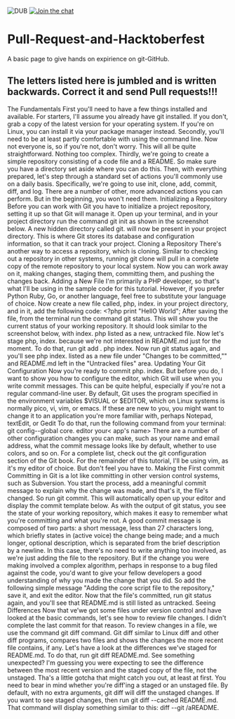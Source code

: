 ![DUB](https://img.shields.io/dub/l/vibe-d.svg?style=flat) [![Join the chat](https://img.shields.io/badge/gitter-join%20chat%20%E2%86%92-brightgreen.svg)](https://gitter.im/moz-lnmiit/Lobby)

# Pull-Request-and-Hacktoberfest
 A basic page to give hands on expirience on git-GitHub.

 ## The letters listed here is jumbled and is written backwards. Correct it and send Pull requests!!!

 The Fundamentals First you'll need to have a few things installed and available. For starters, I'll assume you already have git installed. If you don't, grab a copy of the latest version for your operating system. If you're on Linux, you can install it via your package manager instead. Secondly, you'll need to be at least partly comfortable with using the command line. Now not everyone is, so if you're not, don't worry. This will all be quite straightforward. Nothing too complex. Thirdly, we're going to create a simple repository consisting of a code file and a README. So make sure you have a directory set aside where you can do this. Then, with everything prepared, let's step through a standard set of actions you'll commonly use on a daily basis. Specifically, we're going to use init, clone, add, commit, diff, and log. There are a number of other, more advanced actions you can perform. But in the beginning, you won't need them. Initializing a Repository Before you can work with Git you have to initialize a project repository, setting it up so that Git will manage it. Open up your terminal, and in your project directory run the command git init as shown in the screenshot below. A new hidden directory called git. will now be present in your project directory. This is where Git stores its database and configuration information, so that it can track your project. Cloning a Repository There's another way to access a repository, which is cloning. Similar to checking out a repository in other systems, running git clone will pull in a complete copy of the remote repository to your local system. Now you can work away on it, making changes, staging them, committing them, and pushing the changes back. Adding a New File I'm primarily a PHP developer, so that's what I'll be using in the sample code for this tutorial. However, if you prefer Python Ruby, Go, or another language, feel free to substitute your language of choice. Now create a new file called, php, index. in your project directory, and in it, add the following code: <?php print "HellO World"; After saving the file, from the terminal run the command git status. This will show you the current status of your working repository. It should look similar to the screenshot below, with index. php listed as a new, untracked file. Now let's stage php, index. because we're not interested in README.md just for the moment. To do that, run git add . php index. Now run git status again, and you'll see php index. listed as a new file under "Changes to be committed,"" and README.md left in the "Untracked files" area. Updating Your Git Configuration Now you're ready to commit php. index. But before you do, I want to show you how to configure the editor, which Git will use when you write commit messages. This can be quite helpful, especially if you're not a regular command-line user. By default, Git uses the program specified in the environment variables $VISUAL or $EDITOR, which on Linux systems is normally pico, vi, vim, or emacs. If these are new to you, you might want to change it to an application you're more familiar with, perhaps Notepad, textEdit, or Gedit To do that, run the following command from your terminal: git config--global core. editor your< app's name> There are a number of other configuration changes you can make, such as your name and email address, what the commit message looks like by default, whether to use colors, and so on. For a complete list, check out the git configuration section of the Git book. For the remainder of this tutorial, I'll be using vim, as it's my editor of choice. But don't feel you have to. Making the First commit Committing in Git is a lot like committing in other version control systems, such as Subversion. You start the process, add a meaningful commit message to explain why the change was made, and that's it, the file's changed. So run git commit. This will automatically open up your editor and display the commit template below. As with the output of git status, you see the state of your working repository, which makes it easy to remember what you're committing and what you're not. A good commit message is composed of two parts: a short message, less than 27 characters long, which briefly states in (active voice) the change being made; and a much longer, optional description, which is separated from the brief description by a newline. In this case, there's no need to write anything too involved, as we're just adding the file to the repository. But if the change you were making involved a complex algorithm, perhaps in response to a bug filed against the code, you'd want to give your fellow developers a good understanding of why you made the change that you did. So add the following simple message "Adding the core script file to the repository," save it, and exit the editor. Now that the file's committed, run git status again, and you'll see that README.md is still listed as untracked. Seeing Differences Now that ve’we got some files under version control and have looked at the basic commands, let's see how to review file changes. I didn't complete the last commit for that reason. To review changes in a file, we use the command git diff command. Git diff similar to Linux diff and other diff programs, compares two files and shows the changes the more recent file contains, if any. Let's have a look at the differences we've staged for README.md. To do that, run git diff README.md. See something unexpected? I'm guessing you were expecting to see the difference between the most recent version and the staged copy of the file, not the unstaged. Tha's a little gotcha that might catch you out, at least at first. You need to bear in mind whether you're diff'ing a staged or an unstaged file. By default, with no extra arguments, git diff will diff the unstaged changes. If you want to see staged changes, then run git diff --cached README.md. That command will display something similar to this: diff --git /aREADME.
